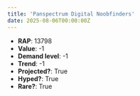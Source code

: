 ```yaml
---
title: 'Panspectrum Digital Noobfinders'
date: 2025-08-06T00:00:00Z
---
```

- **RAP**: 13798
- **Value**: -1
- **Demand level**: -1
- **Trend**: -1
- **Projected?**: True
- **Hyped?**: True
- **Rare?**: True
